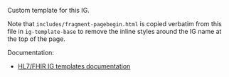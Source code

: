Custom template for this IG.

Note that `includes/fragment-pagebegin.html` is copied verbatim from this file in `ig-template-base` to remove the inline styles around the IG name at the top of the page.

Documentation:

- [HL7/FHIR IG templates documentation](http://build.fhir.org/ig/FHIR/ig-guidance/branches/master/index.html)